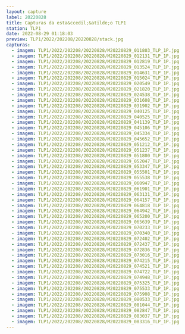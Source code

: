 ```yaml
---
layout: capture
label: 20220828
title: Capturas da esta&ccedil;&atilde;o TLP1
station: TLP1
date: 2022-08-29 01:18:03
preview: TLP1/2022/202208/20220828/stack.jpg
capturas:
  - imagem: TLP1/2022/202208/20220828/M20220829_011803_TLP_1P.jpg
  - imagem: TLP1/2022/202208/20220828/M20220829_012131_TLP_1P.jpg
  - imagem: TLP1/2022/202208/20220828/M20220829_012819_TLP_1P.jpg
  - imagem: TLP1/2022/202208/20220828/M20220829_013524_TLP_1P.jpg
  - imagem: TLP1/2022/202208/20220828/M20220829_014631_TLP_1P.jpg
  - imagem: TLP1/2022/202208/20220828/M20220829_015024_TLP_1P.jpg
  - imagem: TLP1/2022/202208/20220828/M20220829_020549_TLP_1P.jpg
  - imagem: TLP1/2022/202208/20220828/M20220829_021820_TLP_1P.jpg
  - imagem: TLP1/2022/202208/20220828/M20220829_024538_TLP_1P.jpg
  - imagem: TLP1/2022/202208/20220828/M20220829_031608_TLP_1P.jpg
  - imagem: TLP1/2022/202208/20220828/M20220829_031902_TLP_1P.jpg
  - imagem: TLP1/2022/202208/20220828/M20220829_040125_TLP_1P.jpg
  - imagem: TLP1/2022/202208/20220828/M20220829_040525_TLP_1P.jpg
  - imagem: TLP1/2022/202208/20220828/M20220829_041139_TLP_1P.jpg
  - imagem: TLP1/2022/202208/20220828/M20220829_045106_TLP_1P.jpg
  - imagem: TLP1/2022/202208/20220828/M20220829_045334_TLP_1P.jpg
  - imagem: TLP1/2022/202208/20220828/M20220829_045652_TLP_1P.jpg
  - imagem: TLP1/2022/202208/20220828/M20220829_051212_TLP_1P.jpg
  - imagem: TLP1/2022/202208/20220828/M20220829_051237_TLP_1P.jpg
  - imagem: TLP1/2022/202208/20220828/M20220829_051800_TLP_1P.jpg
  - imagem: TLP1/2022/202208/20220828/M20220829_052047_TLP_1P.jpg
  - imagem: TLP1/2022/202208/20220828/M20220829_053347_TLP_1P.jpg
  - imagem: TLP1/2022/202208/20220828/M20220829_055501_TLP_1P.jpg
  - imagem: TLP1/2022/202208/20220828/M20220829_055538_TLP_1P.jpg
  - imagem: TLP1/2022/202208/20220828/M20220829_060947_TLP_1P.jpg
  - imagem: TLP1/2022/202208/20220828/M20220829_061901_TLP_1P.jpg
  - imagem: TLP1/2022/202208/20220828/M20220829_063131_TLP_1P.jpg
  - imagem: TLP1/2022/202208/20220828/M20220829_064157_TLP_1P.jpg
  - imagem: TLP1/2022/202208/20220828/M20220829_064818_TLP_1P.jpg
  - imagem: TLP1/2022/202208/20220828/M20220829_064942_TLP_1P.jpg
  - imagem: TLP1/2022/202208/20220828/M20220829_065200_TLP_1P.jpg
  - imagem: TLP1/2022/202208/20220828/M20220829_065639_TLP_1P.jpg
  - imagem: TLP1/2022/202208/20220828/M20220829_070233_TLP_1P.jpg
  - imagem: TLP1/2022/202208/20220828/M20220829_070340_TLP_1P.jpg
  - imagem: TLP1/2022/202208/20220828/M20220829_072402_TLP_1P.jpg
  - imagem: TLP1/2022/202208/20220828/M20220829_072437_TLP_1P.jpg
  - imagem: TLP1/2022/202208/20220828/M20220829_072836_TLP_1P.jpg
  - imagem: TLP1/2022/202208/20220828/M20220829_073016_TLP_1P.jpg
  - imagem: TLP1/2022/202208/20220828/M20220829_074215_TLP_1P.jpg
  - imagem: TLP1/2022/202208/20220828/M20220829_074521_TLP_1P.jpg
  - imagem: TLP1/2022/202208/20220828/M20220829_074722_TLP_1P.jpg
  - imagem: TLP1/2022/202208/20220828/M20220829_074948_TLP_1P.jpg
  - imagem: TLP1/2022/202208/20220828/M20220829_075325_TLP_1P.jpg
  - imagem: TLP1/2022/202208/20220828/M20220829_075533_TLP_1P.jpg
  - imagem: TLP1/2022/202208/20220828/M20220829_075908_TLP_1P.jpg
  - imagem: TLP1/2022/202208/20220828/M20220829_080533_TLP_1P.jpg
  - imagem: TLP1/2022/202208/20220828/M20220829_081044_TLP_1P.jpg
  - imagem: TLP1/2022/202208/20220828/M20220829_082847_TLP_1P.jpg
  - imagem: TLP1/2022/202208/20220828/M20220829_083037_TLP_1P.jpg
  - imagem: TLP1/2022/202208/20220828/M20220829_083316_TLP_1P.jpg
---
```

